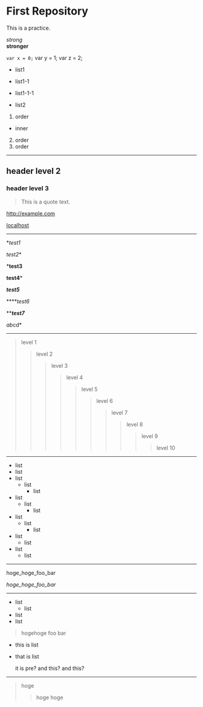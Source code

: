 # First Repository
This is a practice.

*strong*  
**stronger**

`var x = 0;`
    var y = 1;
    var z = 2;

* list1
 - list1-1
  + list1-1-1
* list2

1. order
 * inner
2. order
3. order

---

## header level 2
### header level 3

> This is a quote text.

<http://example.com>

[localhost](http://localhost/ "LocalHost")

---

**test1*

*test2**

***test3**

**test4***

***test5***

*****test6*

*********test7*******

*ab*cd*

---

> level 1
> > level 2
> > > level 3
> > > > level 4
> > > > > level 5
> > > > > > level 6
> > > > > > > level 7
> > > > > > > > level 8
> > > > > > > > > level 9
> > > > > > > > > > level 10

---

* list
 * list
* list
  * list
    * list
* list
   * list
     * list
* list
    * list
      * list
* list
  * list
 * list
    * list

---

hoge_hoge_foo_bar

_hoge_hoge_foo_bar_

----

* list
   * list
 * list
  * list

> hogehoge
foo bar

* this is
list
* that is
      list

    it is pre?
  and this?
and this?

----

> hoge
> > hoge
> hoge